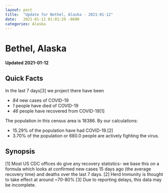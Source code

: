 ```yaml
---
layout: post
title:  "Update for Bethel, Alaska - 2021-01-12"
date:   2021-01-12 01:01:29 -0600
categories: Alaska
---
```


# Bethel, Alaska
#### Updated 2021-01-12

## Quick Facts

In the last 7 days[3] we project there have been
- *84* new cases of COVID-19
- *1* people have died of COVID-19
- *46* people have recovered from COVID-19[1]

The population in this census area is 18386. By our calculations:
- 15.29% of the population have had COVID-19.[2]
- 3.70% of the population or 680.0 people are actively fighting the virus.

## Synopsis




[1] Most US CDC offices do give any recovery statistics- we base this on a formula which looks at confirmed new cases
15 days ago (the average recovery time) and deaths over the last 7 days.
[2] Herd Immunity is thought to take effect at around ~70-80%
[3] Due to reporting delays, this data may be incomplete. 
    